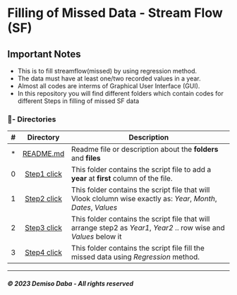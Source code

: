 
# Filling of Missed Data - Stream Flow (SF)

## Important Notes
- This is to fill streamflow(missed) by using regression method.
- The data must have at least one/two recorded values in a year.
- Almost all codes are interms of Graphical User Interface (GUI).
- In this repository you will find different folders which contain codes for different Steps in filling of missed SF data


### :file_folder:- Directories

#|Directory|Description
---|:---:|---
*|[README.md](./README.md)| Readme file or description about the **folders** and __files__
0|[Step1 click](./Step1)|This folder contains the script file to add a __year__ at __first__ column of the file.
1|[Step2 click](./Step2)| This folder contains the script file that will Vlook clolumn wise exactly as: _Year_,	_Month_,	_Dates_, _Values_
2|[Step3 click](./Step3)| This folder contains the script file that will arrange step2 as _Year1_, _Year2_ .. row wise and _Values_ below it
3|[Step4 click](./Step4)| This folder contains the script file fill the missed data using _Regression_ method.

---
##### © 2023 **Demiso Daba - All rights reserved**
